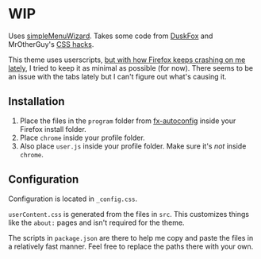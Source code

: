 # WIP

Uses [simpleMenuWizard](https://github.com/stonecrusher/simpleMenuWizard). Takes some code from [DuskFox](https://github.com/aminomancer/uc.css.js) and MrOtherGuy's [CSS hacks](https://github.com/MrOtherGuy/firefox-csshacks).

This theme uses userscripts, [but with how Firefox keeps crashing on me lately](https://bugzilla.mozilla.org/show_bug.cgi?id=1792319), I tried to keep it as minimal as possible (for now). There seems to be an issue with the tabs lately but I can't figure out what's causing it.

## Installation

1. Place the files in the `program` folder from [fx-autoconfig](https://github.com/MrOtherGuy/fx-autoconfig) inside your Firefox install folder.
2. Place `chrome` inside your profile folder.
3. Also place `user.js` inside your profile folder. Make sure it's _not_ inside `chrome`.

## Configuration

Configuration is located in `_config.css`.

`userContent.css` is generated from the files in `src`. This customizes things like the `about:` pages and isn't required for the theme.

The scripts in `package.json` are there to help me copy and paste the files in a relatively fast manner. Feel free to replace the paths there with your own.
